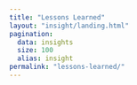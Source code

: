 ```yaml
---
title: "Lessons Learned"
layout: "insight/landing.html"
pagination:
  data: insights
  size: 100
  alias: insight
permalink: "lessons-learned/"
---
```


<!-- @format -->
